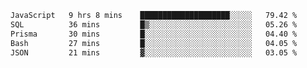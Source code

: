 
<!--START_SECTION:waka-->

```txt
JavaScript   9 hrs 8 mins    ████████████████████░░░░░   79.42 %
SQL          36 mins         █▒░░░░░░░░░░░░░░░░░░░░░░░   05.26 %
Prisma       30 mins         █░░░░░░░░░░░░░░░░░░░░░░░░   04.40 %
Bash         27 mins         █░░░░░░░░░░░░░░░░░░░░░░░░   04.05 %
JSON         21 mins         ▓░░░░░░░░░░░░░░░░░░░░░░░░   03.05 %
```

<!--END_SECTION:waka-->
